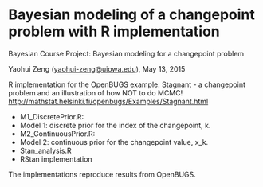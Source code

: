 # Bayesian modeling of a changepoint problem with R implementation

Bayesian Course Project: Bayesian modeling for a changepoint problem

Yaohui Zeng (yaohui-zeng@uiowa.edu), May 13, 2015

R implementation for the OpenBUGS example: Stagnant - a changepoint problem and an illustration of how NOT to do MCMC! http://mathstat.helsinki.fi/openbugs/Examples/Stagnant.html

* M1_DiscretePrior.R: 
 * Model 1: discrete prior for the index of the changepoint, k.
* M2_ContinuousPrior.R:
 * Model 2: continuous prior for the changepoint value, x_k.
* Stan_analysis.R
 * RStan implementation

The implementations reproduce results from OpenBUGS.
